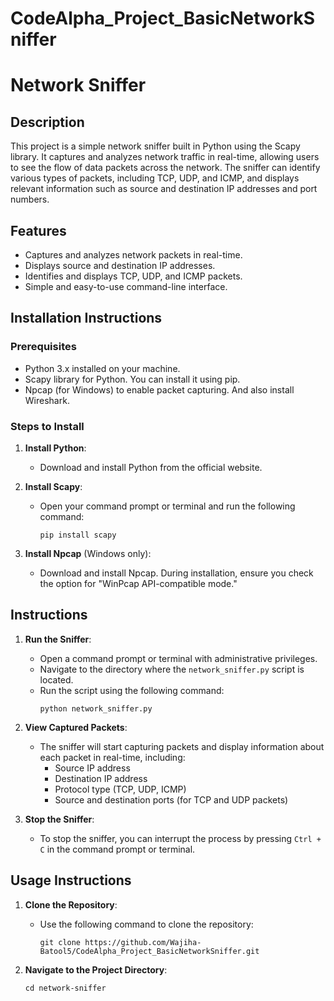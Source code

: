 # CodeAlpha_Project_BasicNetworkSniffer
# Network Sniffer

## Description
This project is a simple network sniffer built in Python using the Scapy library. It captures and analyzes network traffic in real-time, allowing users to see the flow of data packets across the network. The sniffer can identify various types of packets, including TCP, UDP, and ICMP, and displays relevant information such as source and destination IP addresses and port numbers.

## Features
- Captures and analyzes network packets in real-time.
- Displays source and destination IP addresses.
- Identifies and displays TCP, UDP, and ICMP packets.
- Simple and easy-to-use command-line interface.

## Installation Instructions

### Prerequisites
- Python 3.x installed on your machine.
- Scapy library for Python. You can install it using pip.
- Npcap (for Windows) to enable packet capturing. And also install Wireshark.

### Steps to Install
1. **Install Python**:
   - Download and install Python from the official website.

2. **Install Scapy**:
   - Open your command prompt or terminal and run the following command:
     ```
     pip install scapy
     ```

3. **Install Npcap** (Windows only):
   - Download and install Npcap. During installation, ensure you check the option for "WinPcap API-compatible mode."

## Instructions

1. **Run the Sniffer**:
   - Open a command prompt or terminal with administrative privileges.
   - Navigate to the directory where the `network_sniffer.py` script is located.
   - Run the script using the following command:
     ```
     python network_sniffer.py
     ```

2. **View Captured Packets**:
   - The sniffer will start capturing packets and display information about each packet in real-time, including:
     - Source IP address
     - Destination IP address
     - Protocol type (TCP, UDP, ICMP)
     - Source and destination ports (for TCP and UDP packets)

3. **Stop the Sniffer**:
   - To stop the sniffer, you can interrupt the process by pressing `Ctrl + C` in the command prompt or terminal.

## Usage Instructions

1. **Clone the Repository**:
   - Use the following command to clone the repository:
     ```
     git clone https://github.com/Wajiha-Batool5/CodeAlpha_Project_BasicNetworkSniffer.git
     ```

2. **Navigate to the Project Directory**:
   ```
   cd network-sniffer

